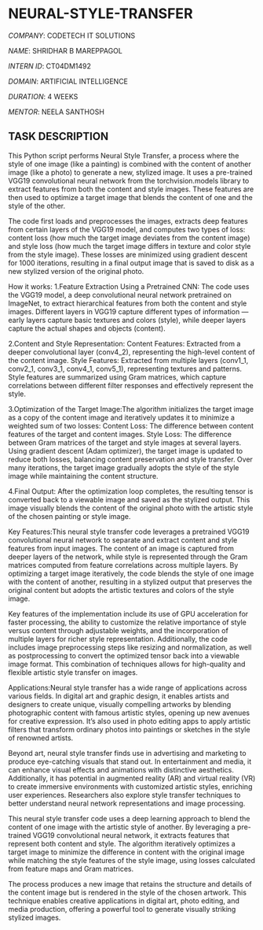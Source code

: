 # NEURAL-STYLE-TRANSFER

*COMPANY*: CODETECH IT SOLUTIONS

*NAME*: SHRIDHAR B MAREPPAGOL

*INTERN ID*: CT04DM1492

*DOMAIN*: ARTIFICIAL INTELLIGENCE

*DURATION*: 4 WEEKS

*MENTOR*: NEELA SANTHOSH

## TASK DESCRIPTION

This Python script performs Neural Style Transfer, a process where the style of one image (like a painting) is combined with the content of another image (like a photo) to generate a new, stylized image. It uses a pre-trained VGG19 convolutional neural network from the torchvision.models library to extract features from both the content and style images. These features are then used to optimize a target image that blends the content of one and the style of the other.

The code first loads and preprocesses the images, extracts deep features from certain layers of the VGG19 model, and computes two types of loss: content loss (how much the target image deviates from the content image) and style loss (how much the target image differs in texture and color style from the style image). These losses are minimized using gradient descent for 1000 iterations, resulting in a final output image that is saved to disk as a new stylized version of the original photo.

How it works: 
1.Feature Extraction Using a Pretrained CNN:
The code uses the VGG19 model, a deep convolutional neural network pretrained on ImageNet, to extract hierarchical features from both the content and style images. Different layers in VGG19 capture different types of information — early layers capture basic textures and colors (style), while deeper layers capture the actual shapes and objects (content).

2.Content and Style Representation:
   Content Features: Extracted from a deeper convolutional layer (conv4_2), representing the high-level content of the content image.
   Style Features: Extracted from multiple layers (conv1_1, conv2_1, conv3_1, conv4_1, conv5_1), representing textures and patterns. Style features are summarized using Gram matrices, which capture correlations                       between different filter responses and effectively represent the style.

3.Optimization of the Target Image:The algorithm initializes the target image as a copy of the content image and iteratively updates it to minimize a weighted sum of two losses:
    Content Loss: The difference between content features of the target and content images.
    Style Loss: The difference between Gram matrices of the target and style images at several layers.
    Using gradient descent (Adam optimizer), the target image is updated to reduce both losses, balancing content preservation and style transfer. Over many iterations, the target image gradually adopts the style of the style image while maintaining the content structure.

4.Final Output:
   After the optimization loop completes, the resulting tensor is converted back to a viewable image and saved as the stylized output. This image visually blends the content of the original photo with the            artistic style of the chosen painting or style image.

Key Features:This neural style transfer code leverages a pretrained VGG19 convolutional neural network to separate and extract content and style features from input images. The content of an image is captured from deeper layers of the network, while style is represented through the Gram matrices computed from feature correlations across multiple layers. By optimizing a target image iteratively, the code blends the style of one image with the content of another, resulting in a stylized output that preserves the original content but adopts the artistic textures and colors of the style image.

Key features of the implementation include its use of GPU acceleration for faster processing, the ability to customize the relative importance of style versus content through adjustable weights, and the incorporation of multiple layers for richer style representation. Additionally, the code includes image preprocessing steps like resizing and normalization, as well as postprocessing to convert the optimized tensor back into a viewable image format. This combination of techniques allows for high-quality and flexible artistic style transfer on images.

Applications:Neural style transfer has a wide range of applications across various fields. In digital art and graphic design, it enables artists and designers to create unique, visually compelling artworks by blending photographic content with famous artistic styles, opening up new avenues for creative expression. It’s also used in photo editing apps to apply artistic filters that transform ordinary photos into paintings or sketches in the style of renowned artists.

Beyond art, neural style transfer finds use in advertising and marketing to produce eye-catching visuals that stand out. In entertainment and media, it can enhance visual effects and animations with distinctive aesthetics. Additionally, it has potential in augmented reality (AR) and virtual reality (VR) to create immersive environments with customized artistic styles, enriching user experiences. Researchers also explore style transfer techniques to better understand neural network representations and image processing.

This neural style transfer code uses a deep learning approach to blend the content of one image with the artistic style of another. By leveraging a pre-trained VGG19 convolutional neural network, it extracts features that represent both content and style. The algorithm iteratively optimizes a target image to minimize the difference in content with the original image while matching the style features of the style image, using losses calculated from feature maps and Gram matrices.

The process produces a new image that retains the structure and details of the content image but is rendered in the style of the chosen artwork. This technique enables creative applications in digital art, photo editing, and media production, offering a powerful tool to generate visually striking stylized images.
















